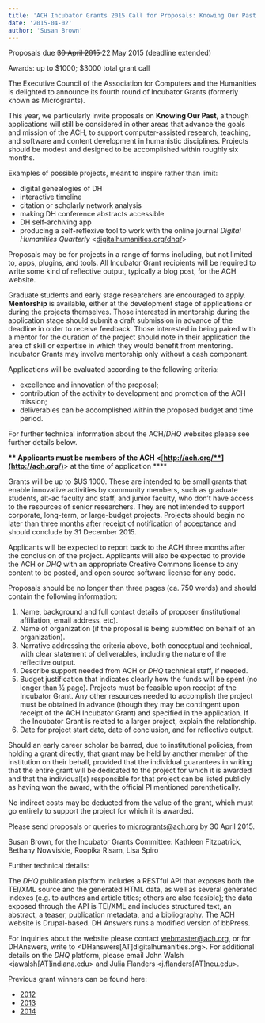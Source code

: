 ```yaml
---
title: 'ACH Incubator Grants 2015 Call for Proposals: Knowing Our Past'
date: '2015-04-02'
author: 'Susan Brown'
---
```

Proposals due <del>30 April 2015 </del>22 May 2015 (deadline extended)

Awards: up to $1000; $3000 total grant call

The Executive Council of the Association for Computers and the Humanities is delighted to announce its fourth round of Incubator Grants (formerly known as Microgrants).

This year, we particularly invite proposals on **Knowing Our Past**, although applications will still be considered in other areas that advance the goals and mission of the ACH, to support computer-assisted research, teaching, and software and content development in humanistic disciplines. Projects should be modest and designed to be accomplished within roughly six months.

Examples of possible projects, meant to inspire rather than limit:

- digital genealogies of DH
- interactive timeline
- citation or scholarly network analysis
- making DH conference abstracts accessible
- DH self-archiving app
- producing a self-reflexive tool to work with the online journal *Digital Humanities Quarterly* &lt;[digitalhumanities.org/dhq/](http://digitalhumanities.org/dhq/)&gt;

Proposals may be for projects in a range of forms including, but not limited to, apps, plugins, and tools. All Incubator Grant recipients will be required to write some kind of reflective output, typically a blog post, for the ACH website.

Graduate students and early stage researchers are encouraged to apply. **Mentorship** is available, either at the development stage of applications or during the projects themselves. Those interested in mentorship during the application stage should submit a draft submission in advance of the deadline in order to receive feedback. Those interested in being paired with a mentor for the duration of the project should note in their application the area of skill or expertise in which they would benefit from mentoring. Incubator Grants may involve mentorship only without a cash component.

Applications will be evaluated according to the following criteria:

- excellence and innovation of the proposal;
- contribution of the activity to development and promotion of the ACH mission;
- deliverables can be accomplished within the proposed budget and time period.

For further technical information about the ACH/*DHQ* websites please see further details below.

**\*\* Applicants must be members of the ACH &lt;**[**http://ach.org/**](http://ach.org/)**&gt; at the time of application \*\***

Grants will be up to $US 1000. These are intended to be small grants that enable innovative activities by community members, such as graduate students, alt-ac faculty and staff, and junior faculty, who don’t have access to the resources of senior researchers. They are not intended to support corporate, long-term, or large-budget projects. Projects should begin no later than three months after receipt of notification of acceptance and should conclude by 31 December 2015.

Applicants will be expected to report back to the ACH three months after the conclusion of the project. Applicants will also be expected to provide the ACH or *DHQ* with an appropriate Creative Commons license to any content to be posted, and open source software license for any code.

Proposals should be no longer than three pages (ca. 750 words) and should contain the following information:

1. Name, background and full contact details of proposer (institutional affiliation, email address, etc).
2. Name of organization (if the proposal is being submitted on behalf of an organization).
3. Narrative addressing the criteria above, both conceptual and technical, with clear statement of deliverables, including the nature of the reflective output.
4. Describe support needed from ACH or *DHQ* technical staff, if needed.
5. Budget justification that indicates clearly how the funds will be spent (no longer than ½ page). Projects must be feasible upon receipt of the Incubator Grant. Any other resources needed to accomplish the project must be obtained in advance (though they may be contingent upon receipt of the ACH Incubator Grant) and specified in the application. If the Incubator Grant is related to a larger project, explain the relationship.
6. Date for project start date, date of conclusion, and for reflective output.

Should an early career scholar be barred, due to institutional policies, from holding a grant directly, that grant may be held by another member of the institution on their behalf, provided that the individual guarantees in writing that the entire grant will be dedicated to the project for which it is awarded and that the individual(s) responsible for that project can be listed publicly as having won the award, with the official PI mentioned parenthetically.

No indirect costs may be deducted from the value of the grant, which must go entirely to support the project for which it is awarded.

Please send proposals or queries to microgrants@ach.org by 30 April 2015.

Susan Brown, for the Incubator Grants Committee: Kathleen Fitzpatrick, Bethany Nowviskie, Roopika Risam, Lisa Spiro

Further technical details:

The *DHQ* publication platform includes a RESTful API that exposes both the TEI/XML source and the generated HTML data, as well as several generated indexes (e.g. to authors and article titles; others are also feasible); the data exposed through the API is TEI/XML and includes structured text, an abstract, a teaser, publication metadata, and a bibliography. The ACH website is Drupal-based. DH Answers runs a modified version of bbPress.

For inquiries about the website please contact webmaster@ach.org, or for DHAnswers, write to &lt;DHanswers\[AT\]digitalhumanities.org&gt;. For additional details on the *DHQ* platform, please email John Walsh &lt;jawalsh\[AT\]indiana.edu&gt; and Julia Flanders &lt;j.flanders\[AT\]neu.edu&gt;.

Previous grant winners can be found here:

- [2012](http://ach.org/ach-announces-microgrants-winners)
- [2013](http://ach.org/news/2013/07/ach-microgrants-winners-2013/)
- [2014](http://ach.org/news/2014/07/ach_microgrants_winners_2014/)